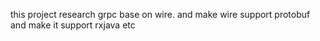 this project research grpc base on wire. and make wire support protobuf and make it support rxjava etc

